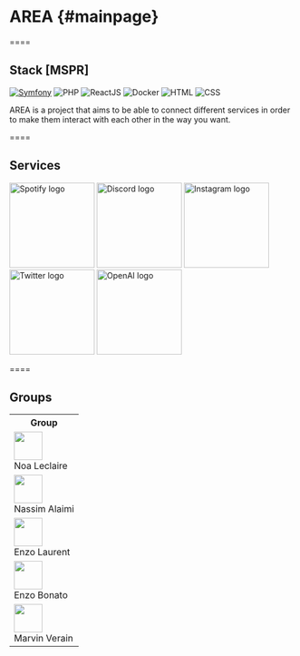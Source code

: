 # AREA          {#mainpage}

====

## Stack [MSPR]

[![Symfony](https://img.shields.io/badge/Symfony-%3E%3D5.2-brightgreen.svg)](https://symfony.com)
![PHP](https://img.shields.io/badge/PHP-%23777BB4.svg?style=for-the-badge&logo=php&logoColor=white)
![ReactJS](https://img.shields.io/badge/ReactJS-%2320232A.svg?style=for-the-badge&logo=react&logoColor=white)
![Docker](https://img.shields.io/badge/Docker-%232496ED.svg?style=for-the-badge&logo=docker&logoColor=white)
![HTML](https://img.shields.io/badge/HTML-%23E44D26.svg?style=for-the-badge&logo=html5&logoColor=white)
![CSS](https://img.shields.io/badge/CSS-%231572B6.svg?style=for-the-badge&logo=css3&logoColor=white)

AREA is a project that aims to be able to connect different services in order to make them interact with each other in the way you want.

====

## Services

<img alt="Spotify logo" src="https://cdn.svgporn.com/logos/spotify.svg" width="150"> <img alt="Discord logo" src="https://cdn.svgporn.com/logos/discord.svg" width="150"> <img alt="Instagram logo" src="https://cdn.svgporn.com/logos/instagram.svg" width="150"> <img alt="Twitter logo" src="https://cdn.svgporn.com/logos/twitter.svg" width="150"> <img alt="OpenAI logo" src="https://cdn.svgporn.com/logos/openai.svg" width="150">

====

## **Groups**

<table>
  <tr>
    <th>Group</th>
  </tr>
  <tr>
    <td><img src="https://github.com//noaleclaire.png" width="50px" height="50px"><br>Noa Leclaire</td>
  </tr>
  <tr>
    <td><img src="https://github.com/NassimAlaimi.png" width="50px" height="50px"><br>Nassim Alaimi</td>
  </tr>
  <tr>
    <td><img src="https://github.com/Nzoooo.png" width="50px" height="50px"><br>Enzo Laurent</td>
  </tr>
  <tr>
    <td><img src="https://github.com/EnzoBonato.png" width="50px" height="50px"><br>Enzo Bonato</td>
  </tr>
  <tr>
    <td><img src="https://github.com/Morvince.png" width="50px" height="50px"><br>Marvin Verain</td>
  </tr>
</table>
